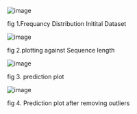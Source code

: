 ![image](https://github.com/Growdeatechnology/Cp_prediction/assets/72397529/f4df16cf-eaab-4760-8f6c-e63bb9694032)

fig 1.Frequancy Distribution Initital Dataset

![image](https://github.com/Growdeatechnology/Cp_prediction/assets/72397529/78813774-94a3-4a0d-a5c6-2df390848740)

fig 2.plotting against Sequence length

![image](https://github.com/Growdeatechnology/Cp_prediction/assets/72397529/50b2d028-6f26-4800-8ecd-de4fc279d46c)

fig 3. prediction plot

![image](https://github.com/Growdeatechnology/Cp_prediction/assets/72397529/099c51f7-fb3d-4097-9303-e9221b0ef829)

fig 4. Prediction plot after removing outliers
